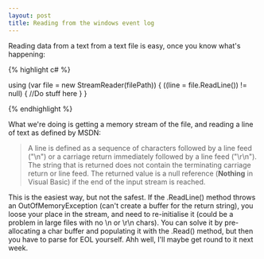 ```yaml
---
layout: post
title: Reading from the windows event log
---
```


Reading data from a text from a text file is easy, once you know what's happening:

{% highlight c# %}

using (var file = new StreamReader(filePath))
{
    ((line = file.ReadLine()) != null)
    {
        //Do stuff here
    }
}

{% endhighlight %}

What we're doing is getting a memory stream of the file, and reading a line of text as defined by MSDN:

>A line is defined as a sequence of characters followed by a line feed ("\n") or a carriage return immediately followed by a line feed ("\r\n"). The string that is returned does not contain the terminating carriage return or line feed. The returned value is a null reference (**Nothing** in Visual Basic) if the end of the input stream is reached.

 This is the easiest way, but not the safest. If the .ReadLine() method throws an OutOfMemoryException (can't create a buffer for the return string), you loose your place in the stream, and need to re-initialise it (could be a problem in large files with no \n or \r\n chars). You can solve it by pre-allocating a char buffer and populating it with the .Read() method, but then you have to parse for EOL yourself. Ahh well, I'll maybe get round to it next week.
